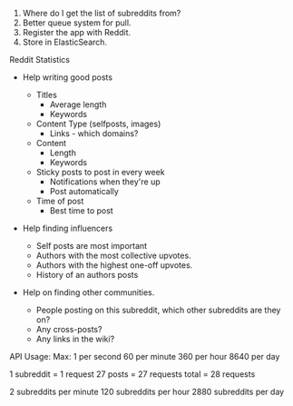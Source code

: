 1. Where do I get the list of subreddits from?
2. Better queue system for pull.
3. Register the app with Reddit.
4. Store in ElasticSearch.




Reddit Statistics
* Help writing good posts
  * Titles
    * Average length
    * Keywords
  * Content Type (selfposts, images)
    * Links - which domains?
  * Content
    * Length
    * Keywords
  * Sticky posts to post in every week
    * Notifications when they're up
    * Post automatically
  * Time of post
    * Best time to post

* Help finding influencers
  * Self posts are most important
  * Authors with the most collective upvotes.
  * Authors with the highest one-off upvotes.
  * History of an authors posts

* Help on finding other communities.
  * People posting on this subreddit, which other subreddits are they on?
  * Any cross-posts?
  * Any links in the wiki?




API Usage:
Max:
1 per second
60 per minute
360 per hour
8640 per day


1 subreddit  = 1 request
27 posts = 27 requests
total = 28 requests


2 subreddits per minute
120 subreddits per hour
2880 subreddits per day
